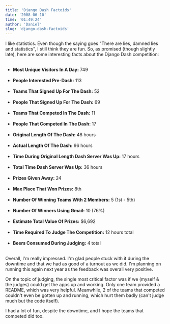 ```yaml
---
title: 'Django Dash Factoids'
date: '2008-06-10'
time: '01:49:24'
author: 'Daniel'
slug: 'django-dash-factoids'
---
```


<p>I like statistics.  Even though the saying goes "There are lies, damned lies and statistics", I still think they are fun. So, as promised (though slightly late), here are some interesting facts about the Django Dash competition:</p>

<p><ul><br /><li><strong>Most Unique Visitors In A Day:</strong> 749</li><br /><li><strong>People Interested Pre-Dash:</strong> 113</li><br /><li><strong>Teams That Signed Up For The Dash:</strong> 52</li><br /><li><strong>People That Signed Up For The Dash:</strong> 69</li><br /><li><strong>Teams That Competed In The Dash:</strong> 11</li><br /><li><strong>People That Competed In The Dash:</strong> 17</li><br /><li><strong>Original Length Of The Dash:</strong> 48 hours</li><br /><li><strong>Actual Length Of The Dash:</strong> 96 hours</li><br /><li><strong>Time During Original Length Dash Server Was Up:</strong> 17 hours</li><br /><li><strong>Total Time Dash Server Was Up:</strong> 36 hours</li><br /><li><strong>Prizes Given Away:</strong> 24</li><br /><li><strong>Max Place That Won Prizes:</strong> 8th</li><br /><li><strong>Number Of Winning Teams With 2 Members:</strong> 5 (1st - 5th)</li><br /><li><strong>Number Of Winners Using Gmail:</strong> 10 (76%)</li><br /><li><strong>Estimate Total Value Of Prizes:</strong> $6,692</li><br /><li><strong>Time Required To Judge The Competition:</strong> 12 hours total</li><br /><li><strong>Beers Consumed During Judging:</strong> 4 total</li><br /></ul></p>

<p>Overall, I'm really impressed. I'm glad people stuck with it during the downtime and that we had as good of a turnout as we did. I'm planning on running this again next year as the feedback was overall very positive.</p>

<p>On the topic of judging, the single most critical factor was if we (myself & the judges) could get the apps up and working.  Only one team provided a README, which was very helpful. Meanwhile, 2 of the teams that competed couldn't even be gotten up and running, which hurt them badly (can't judge much but the code itself).</p>

<p>I had a lot of fun, despite the downtime, and I hope the teams that competed did too.</p>